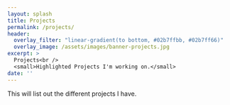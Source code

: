 ```yaml
---
layout: splash
title: Projects
permalink: /projects/
header:
  overlay_filter: "linear-gradient(to bottom, #02b7ffbb, #02b7ff66)"
  overlay_image: /assets/images/banner-projects.jpg
excerpt: >
  Projects<br />
  <small>Highlighted Projects I'm working on.</small>
date: ''
---
```



This will list out the different projects I have.